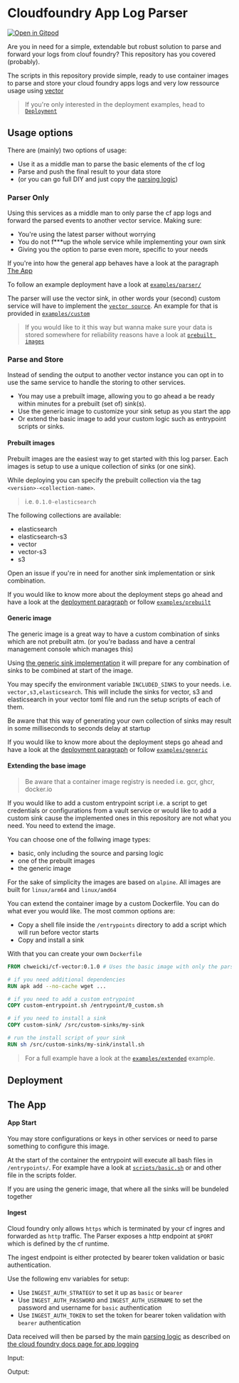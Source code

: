 # Cloudfoundry App Log Parser
[![Open in Gitpod](https://gitpod.io/button/open-in-gitpod.svg)](https://gitpod.io/#https://github.com/somehowchris/cloudfoundry-app-log-parser)

Are you in need for a simple, extendable but robust solution to parse and forward your logs from clouf foundry? This repository has you covered (probably).

The scripts in this repository provide simple, ready to use container images to parse and store your cloud foundry apps logs and very low ressource usage using [vector](https://vector.dev)

> If you're only interested in the deployment examples, head to [`Deployment`](#deployment)


## Usage options

There are (mainly) two options of usage:
 - Use it as a middle man to parse the basic elements of the cf log
 - Parse and push the final result to your data store
 - (or you can go full DIY and just copy the [parsing logic](./config/parsing/basic.toml))

### Parser Only

Using this services as a middle man to only parse the cf app logs and forward the parsed events to another vector service. Making sure:
 - You're using the latest parser without worrying
 - You do not f***up the whole service while implementing your own sink
 - Giving you the option to parse even more, specific to your needs

If you're into how the general app behaves have a look at the paragraph [The App](#thea-app)

To follow an example deployment have a look at [`examples/parser/`](./example/parser)

The parser will use the vector sink, in other words your (second) custom service will have to implement the [`vector source`](https://vector.dev/docs/reference/configuration/sources/vector/). An example for that is provided in [`examples/custom`](./example/custom/)

> If you would like to it this way but wanna make sure your data is stored somewhere for reliability reasons have a look at [`prebuilt images`](#prebuilt-images)

<!-- If you need to make requests throgh a network, make sure the `HTTP_PROXY` or/and `HTTPS_PROXY` env vairables are set.-->

### Parse and Store

Instead of sending the output to another vector instance you can opt in to use the same service to handle the storing to other services.
- You may use a prebuilt image, allowing you to go ahead a be ready within minutes for a prebuilt (set of) sink(s).
- Use the generic image to customize your sink setup as you start the app
- Or extend the basic image to add your custom logic such as entrypoint scripts or sinks.

#### Prebuilt images

Prebuilt images are the easiest way to get started with this log parser. Each images is setup to use a unique collection of sinks (or one sink).

While deploying you can specify the prebuilt collection via the tag `<version>-<collection-name>`.
> i.e. `0.1.0-elasticsearch`

The following collections are available:
- elasticsearch
- elasticsearch-s3
- vector
- vector-s3
- s3

Open an issue if you're in need for another sink implementation or sink combination.

If you would like to know more about the deployment steps go ahead and have a look at the [deployment paragraph](#deployment) or follow [`examples/prebuilt`](./examples/prebuilt)

#### Generic image

The generic image is a great way to have a custom combination of sinks which are not prebuilt atm. (or you're badass and have a central management console which manages this)

Using [the generic sink implementation](./config/sinks/generic/) it will prepare for any combination of sinks to be combined at start of the image.

You may specify the environment variable `INCLUDED_SINKS` to your needs. i.e. `vector,s3,elasticsearch`. This will include the sinks for vector, s3 and elasticsearch in your vector toml file and run the setup scripts of each of them.

Be aware that this way of generating your own collection of sinks may result in some milliseconds to seconds delay at startup

If you would like to know more about the deployment steps go ahead and have a look at the [deployment paragraph](#deployment) or follow [`examples/generic`](./examples/generic)

#### Extending the base image
> Be aware that a container image registry is needed i.e. gcr, ghcr, docker.io

If you would like to add a custom entrypoint script i.e. a script to get credentials or configurations from a vault service or would like to add a custom sink cause the implemented ones in this repository are not what you need. You need to extend the image.

You can choose one of the follwing image types:
- basic, only including the source and parsing logic
- one of the prebuilt images
- the generic image

For the sake of simplicity the images are based on `alpine`. All images are built for `linux/arm64` and `linux/amd64`

You can extend the container image by a custom Dockerfile. You can do what ever you would like. The most common options are:
- Copy a shell file inside the `/entrypoints` directory to add a script which will run before vector starts
- Copy and install a sink 

With that you can create your own `Dockerfile`
```dockerfile
FROM chweicki/cf-vector:0.1.0 # Uses the basic image with only the parsing

# if you need additional dependencies
RUN apk add --no-cache wget ...

# if you need to add a custom entrypoint
COPY custom-entrypoint.sh /entrypoint/0_custom.sh

# if you need to install a sink
COPY custom-sink/ /src/custom-sinks/my-sink

# run the install script of your sink
RUN sh /src/custom-sinks/my-sink/install.sh
```
> For a full example have a look at the [`examples/extended`](./examples/extended) example.

## Deployment
<!---
This section handles a basic deployment to cloud foundry but you can also handle a deployment to k8s or any container environment.



- manifest
- services
- push


A word about scaling: Yes it does!
- scaling bot
-->

## The App

#### App Start

You may store configurations or keys in other services or need to parse something to configure this image.

At the start of the container the entrypoint will execute all bash files in `/entrypoints/`. For example have a look at [`scripts/basic.sh`](./scripts/basic.sh) or and other file in the scripts folder.

If you are using the generic image, that where all the sinks will be bundeled together



#### Ingest
Cloud foundry only allows `https` which is terminated by your cf ingres and forwarded as `http` traffic. The Parser exposes a http endpoint at `$PORT` which is defined by the cf runtime.

The ingest endpoint is either protected by bearer token validation or basic authentication. 

Use the following env variables for setup:
- Use `INGEST_AUTH_STRATEGY` to set it up as `basic` or `bearer`
- Use `INGEST_AUTH_PASSWORD` and `INGEST_AUTH_USERNAME` to set the password and username for `basic` authentication
- Use `INGEST_AUTH_TOKEN` to set the token for bearer token validation with `bearer` authentication

Data received will then be parsed by the main [parsing logic](./config/parsing/baisc.toml) as described on [the cloud foundry docs page for app logging](https://docs.cloudfoundry.org/devguide/deploy-apps/streaming-logs.html)


Input:

Output: